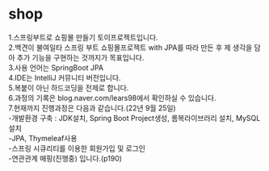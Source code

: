 # shop
1.스프링부트로 쇼핑몰 만들기 토이프로젝트입니다.<br>
2.백견이 불여일타 스프링 부트 쇼핑몰프로젝트 with JPA를 따라 만든 후 제 생각을 담아 추가 기능을 구현하는 것까지가 목표입니다.<br>
3.사용 언어는 SpringBoot JPA<br>
4.IDE는 IntelliJ 커뮤니티 버전입니다.<br>
5.복붙이 아닌 하드코딩을 전제로 합니다.<br>
6.과정의 기록은 blog.naver.com/lears98에서 확인하실 수 있습니다.<br>
7.현재까지 진행과정은 다음과 같습니다.(22년 9월 25일)<br>
-개발환경 구축 : JDK설치, Spring Boot Project생성, 롬복라이브러리 설치, MySQL설치<br>
-JPA, Thymeleaf사용<br>
-스프링 시큐리티를 이용한 회원가입 및 로그인<br>
-연관관계 매핑(진행중) 입니다.(p190)<br>
